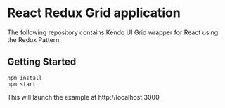 # React Redux Grid application
The following repository contains Kendo UI Grid wrapper for React using the Redux Pattern

## Getting Started

  ``` 
  npm install 
  npm start 
  ``` 
 
 This will launch the example at http://localhost:3000
